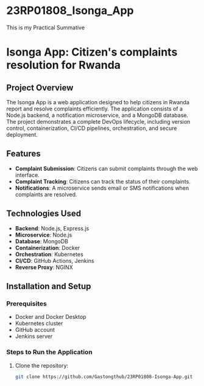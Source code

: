 # 23RP01808_Isonga_App
This is my Practical Summative
# Isonga App: Citizen's complaints resolution for Rwanda

## Project Overview
The Isonga App is a web application designed to help citizens in Rwanda report and resolve complaints efficiently. The application consists of a Node.js backend, a notification microservice, and a MongoDB database. The project demonstrates a complete DevOps lifecycle, including version control, containerization, CI/CD pipelines, orchestration, and secure deployment.

## Features
- **Complaint Submission**: Citizens can submit complaints through the web interface.
- **Complaint Tracking**: Citizens can track the status of their complaints.
- **Notifications**: A microservice sends email or SMS notifications when complaints are resolved.

## Technologies Used
- **Backend**: Node.js, Express.js
- **Microservice**: Node.js
- **Database**: MongoDB
- **Containerization**: Docker
- **Orchestration**: Kubernetes
- **CI/CD**: GitHub Actions, Jenkins
- **Reverse Proxy**: NGINX

## Installation and Setup

### Prerequisites
- Docker and Docker Desktop
- Kubernetes cluster
- GitHub account
- Jenkins server

### Steps to Run the Application
1. Clone the repository:
   ```bash
   git clone https://github.com/Gastongthub/23RP01808-Isonga-App.git
